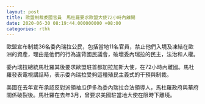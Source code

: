 ```yaml
---
layout: post
title: 歐盟制裁委國官員　馬杜羅要求歐盟大使72小時內離開
date: 2020-06-30 08:19:44.000000000 +08:00
categories: rthk
---
```


歐盟宣布制裁36名委內瑞拉公民，包括當地11名官員，禁止他們入境及凍結在歐洲的資產，理由是他們的行為違背國民議會，破壞委內瑞拉的民主，法治和人權。

委內瑞拉總統馬杜羅其後要求歐盟駐首都加拉加斯大使，在72小時內離國。馬杜羅發表電視講話時，表示委內瑞拉受夠這種殖民主義式的干預與制裁。

美國在去年宣布承認反對派領袖瓜伊多為委內瑞拉合法領導人，馬杜羅政府與華府關係破裂後。馬杜羅在去年3月，曾要求美國駐當地大使在限時下離境。
